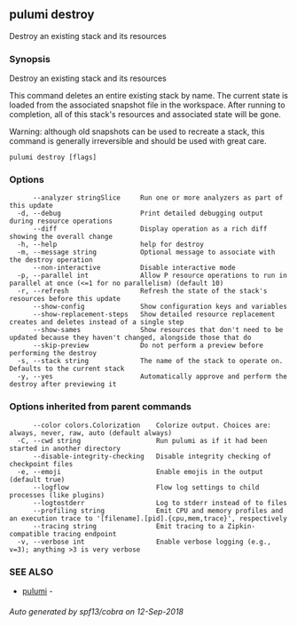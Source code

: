 ## pulumi destroy

Destroy an existing stack and its resources

### Synopsis


Destroy an existing stack and its resources

This command deletes an entire existing stack by name.  The current state is
loaded from the associated snapshot file in the workspace.  After running to completion,
all of this stack's resources and associated state will be gone.

Warning: although old snapshots can be used to recreate a stack, this command
is generally irreversible and should be used with great care.

```
pulumi destroy [flags]
```

### Options

```
      --analyzer stringSlice     Run one or more analyzers as part of this update
  -d, --debug                    Print detailed debugging output during resource operations
      --diff                     Display operation as a rich diff showing the overall change
  -h, --help                     help for destroy
  -m, --message string           Optional message to associate with the destroy operation
      --non-interactive          Disable interactive mode
  -p, --parallel int             Allow P resource operations to run in parallel at once (<=1 for no parallelism) (default 10)
  -r, --refresh                  Refresh the state of the stack's resources before this update
      --show-config              Show configuration keys and variables
      --show-replacement-steps   Show detailed resource replacement creates and deletes instead of a single step
      --show-sames               Show resources that don't need to be updated because they haven't changed, alongside those that do
      --skip-preview             Do not perform a preview before performing the destroy
  -s, --stack string             The name of the stack to operate on. Defaults to the current stack
  -y, --yes                      Automatically approve and perform the destroy after previewing it
```

### Options inherited from parent commands

```
      --color colors.Colorization    Colorize output. Choices are: always, never, raw, auto (default always)
  -C, --cwd string                   Run pulumi as if it had been started in another directory
      --disable-integrity-checking   Disable integrity checking of checkpoint files
  -e, --emoji                        Enable emojis in the output (default true)
      --logflow                      Flow log settings to child processes (like plugins)
      --logtostderr                  Log to stderr instead of to files
      --profiling string             Emit CPU and memory profiles and an execution trace to '[filename].[pid].{cpu,mem,trace}', respectively
      --tracing string               Emit tracing to a Zipkin-compatible tracing endpoint
  -v, --verbose int                  Enable verbose logging (e.g., v=3); anything >3 is very verbose
```

### SEE ALSO
* [pulumi](pulumi.md)	 - 

###### Auto generated by spf13/cobra on 12-Sep-2018
